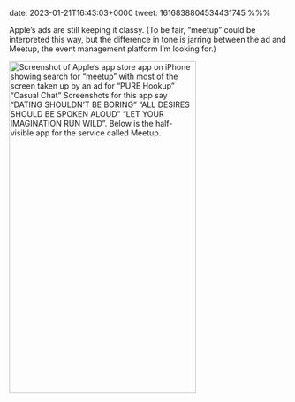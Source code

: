 date: 2023-01-21T16:43:03+0000
tweet: 1616838804534431745
%%%

Apple’s ads are still keeping it classy. (To be fair, “meetup” could be interpreted this way, but the difference in tone is jarring between the ad and Meetup, the event management platform I’m looking for.)

<img src="316afba68c.jpg" width="338" height="600" alt="Screenshot of Apple’s app store app on iPhone showing search for “meetup” with most of the screen taken up by an ad for “PURE Hookup” “Casual Chat” Screenshots for this app say “DATING SHOULDN’T BE BORING” “ALL DESIRES SHOULD BE SPOKEN ALOUD” “LET YOUR IMAGINATION RUN WILD”. Below is the half-visible app for the service called Meetup.">
